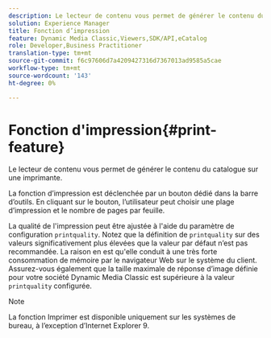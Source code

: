 ```yaml
---
description: Le lecteur de contenu vous permet de générer le contenu du catalogue sur une imprimante.
solution: Experience Manager
title: Fonction d’impression
feature: Dynamic Media Classic,Viewers,SDK/API,eCatalog
role: Developer,Business Practitioner
translation-type: tm+mt
source-git-commit: f6c97606d7a4209427316d7367013ad9585a5cae
workflow-type: tm+mt
source-wordcount: '143'
ht-degree: 0%

---
```



# Fonction d&#39;impression{#print-feature}

Le lecteur de contenu vous permet de générer le contenu du catalogue sur une imprimante.

La fonction d’impression est déclenchée par un bouton dédié dans la barre d’outils. En cliquant sur le bouton, l’utilisateur peut choisir une plage d’impression et le nombre de pages par feuille.

La qualité de l&#39;impression peut être ajustée à l&#39;aide du paramètre de configuration `printquality`. Notez que la définition de `printquality` sur des valeurs significativement plus élevées que la valeur par défaut n’est pas recommandée. La raison en est qu&#39;elle conduit à une très forte consommation de mémoire par le navigateur Web sur le système du client. Assurez-vous également que la taille maximale de réponse d’image définie pour votre société Dynamic Media Classic est supérieure à la valeur `printquality` configurée.

>[!NOTE]
>
>La fonction Imprimer est disponible uniquement sur les systèmes de bureau, à l’exception d’Internet Explorer 9.

